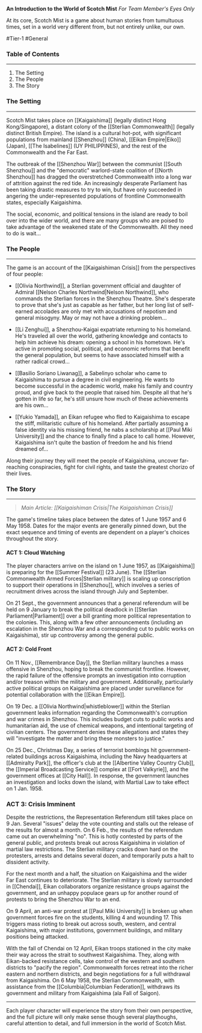 **An Introduction to the World of Scotch Mist**
*For Team Member's Eyes Only*

At its core, Scotch Mist is a game about human stories from tumultuous times, set in a world very different from, but not entirely unlike, our own. 

#Tier-1 #General 
### Table of Contents
---
1) The Setting
2) The People
3) The Story
### The Setting
---
Scotch Mist takes place on [[Kaigaishima]] (legally distinct Hong Kong/Singapore), a distant colony of the [[Sterlian Commonwealth]] (legally distinct British Empire). The island is a cultural hot-pot, with significant populations from mainland [[Shenzhou]] (China), [[Eikan Empire|Eiko]] (Japan), [[The Isabelines]] (UY PHILIPPINES), and the rest of the Commonwealth and the Far East.

The outbreak of the [[Shenzhou War]] between the communist [[South Shenzhou]] and the "democratic" warlord-state coalition of [[North Shenzhou]] has dragged the overstretched Commonwealth into a long war of attrition against the red tide. An increasingly desperate Parliament has been taking drastic measures to try to win, but have only succeeded in angering the under-represented populations of frontline Commonwealth states, especially Kaigaishima.

The social, economic, and political tensions in the island are ready to boil over into the wider world, and there are many groups who are poised to take advantage of the weakened state of the Commonwealth. All they need to do is wait...
### The People
---
The game is an account of the [[Kaigaishiman Crisis]] from the perspectives of four people:

- [[Olivia Northwind]], a Sterlian government official and daughter of Admiral [[Nelson Charles Northwind|Nelson Northwind]], who commands the Sterlian forces in the Shenzhou Theatre. She's desperate to prove that she's just as capable as her father, but her long list of self-earned accolades are only met with accusations of nepotism and general misogyny. May or may not have a drinking problem...

- [[Li Zenghui]], a Shenzhou-Kaigai expatriate returning to his homeland. He's traveled all over the world, gathering knowledge and contacts to help him achieve his dream: opening a school in his hometown. He's active in promoting social, political, and economic reforms that benefit the general population, but seems to have associated himself with a rather radical crowd...

- [[Basilio Soriano Liwanag]], a Sabelinyo scholar who came to Kaigaishima to pursue a degree in civil engineering. He wants to become successful in the academic world, make his family and country proud, and give back to the people that raised him. Despite all that he's gotten in life so far, he's still unsure how much of these achievements are his own...

- [[Yukio Yamada]], an Eikan refugee who fled to Kaigaishima to escape the stiff, militaristic culture of his homeland. After partially assuming a false identity via his missing friend, he nabs a scholarship at [[Paul Miki University]] and the chance to finally find a place to call home. However, Kaigaishima isn't quite the bastion of freedom he and his friend dreamed of...

Along their journey they will meet the people of Kaigaishima, uncover far-reaching conspiracies, fight for civil rights, and taste the greatest chorizo of their lives. 
### The Story
---
>*Main Article: [[Kaigaishiman Crisis|The Kaigaishiman Crisis]]*

The game's timeline takes place between the dates of 1 June 1957 and 6 May 1958. Dates for the major events are generally pinned down, but the exact sequence and timing of events are dependent on a player's choices throughout the story.

#### ACT 1: Cloud Watching
The player characters arrive on the island on 1 June 1957, as [[Kaigaishima]] is preparing for the [[Summer Festival]] (23 June). The [[Sterlian Commonwealth Armed Forces|Sterlian military]] is scaling up conscription to support their operations in [[Shenzhou]], which involves a series of recruitment drives across the island through July and September.

On 21 Sept., the government announces that a general referendum will be held on 9 January to break the political deadlock in [[Sterlian Parliament|Parliament]] over a bill granting more political representation to the colonies. This, along with a few other announcements (including an escalation in the Shenzhou War and a corresponding cut to public works on Kaigaishima), stir up controversy among the general public.

#### ACT 2: Cold Front
On 11 Nov., [[Remembrance Day]], the Sterlian military launches a mass offensive in Shenzhou, hoping to break the communist frontline. However, the rapid failure of the offensive prompts an investigation into corruption and/or treason within the military and government. Additionally, particularly active political groups on Kaigaishima are placed under surveillance for potential collaboration with the [[Eikan Empire]].

On 19 Dec. a [[Olivia Northwind|whistleblower]] within the Sterlian government leaks information regarding the Commonwealth's corruption and war crimes in Shenzhou. This includes budget cuts to public works and humanitarian aid, the use of chemical weapons, and intentional targeting of civilian centers. The government denies these allegations and states they will "investigate the matter and bring these monsters to justice."

On 25 Dec., Christmas Day, a series of terrorist bombings hit government-related buildings across Kaigaishima, including the Navy headquarters at [[Admiralty Park]], the officer's club at the [[Albertine Valley Country Club]], the [[Imperial Broadcasting Service]] complex at [[Fort Valkyrie]], and the government offices at [[City Hall]]. In response, the government launches an investigation and locks down the island, with Martial Law to take effect on 1 Jan. 1958.

### ACT 3: Crisis Imminent
Despite the restrictions, the Representation Referendum still takes place on 9 Jan. Several "issues" delay the vote counting and stalls out the release of the results for almost a month. On 6 Feb., the results of the referendum came out an overwhelming "no". This is hotly contested by parts of the general public, and protests break out across Kaigaishima in violation of martial law restrictions. The Sterlian military cracks down hard on the protesters, arrests and detains several dozen, and temporarily puts a halt to dissident activity.

For the next month and a half, the situation on Kaigaishima and the wider Far East continues to deteriorate. The Sterlian military is slowly surrounded in [[Chendai]], Eikan collaborators organize resistance groups against the government, and an unhappy populace gears up for another round of protests to bring the Shenzhou War to an end.

On 9 April, an anti-war protest at [[Paul Miki University]] is broken up when government forces fire on the students, killing 4 and wounding 17. This triggers mass rioting to break out across south, western, and central Kaigaishima, with major institutions, government buildings, and military positions being attacked. 

With the fall of Chendai on 12 April, Eikan troops stationed in the city make their way across the strait to southwest Kaigaishima. They, along with Eikan-backed resistance cells, take control of the western and southern districts to "pacify the region". Commonwealth forces retreat into the richer eastern and northern districts, and begin negotiations for a full withdrawal from Kaigaishima. On 6 May 1958, the Sterlian Commonwealth, with assistance from the [[Columbia|Columbian Federation]], withdraws its government and military from Kaigaishima (ala Fall of Saigon).

---
Each player character will experience the story from their own perspective, and the full picture will only make sense though several playthoughs, careful attention to detail, and full immersion in the world of Scotch Mist.